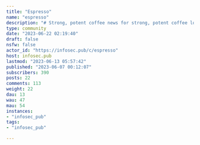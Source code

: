 ```yaml
---
title: "Espresso" 
name: "espresso"
description: "# Strong, potent coffee news for strong, potent coffee lovers.Hoping to mirror the great community of r/espresso. Here is the [main resource](https://www.home-barista.com/resources.html) from the same sub, since it's amazing.If any of the original mods, or anyone else who loves espresso, would like to take control or help mod, please let me know. I'd be as happy to help as to pass the reigns.A gracious community member has added[ some of the resources](https://lemmy.world/post/66717) from the Reddit sub. "
type: community
date: "2023-06-22 02:19:40"
draft: false
nsfw: false
actor_id: "https://infosec.pub/c/espresso"
host: infosec.pub
lastmod: "2023-06-13 05:57:42"
published: "2023-06-07 00:12:07"
subscribers: 390
posts: 22
comments: 113
weight: 22
dau: 13
wau: 47
mau: 54
instances:
- "infosec_pub"
tags: 
- "infosec_pub"

---
```

